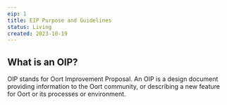 ```yaml
---
eip: 1
title: EIP Purpose and Guidelines
status: Living
created: 2023-10-19
---
```


## What is an OIP?

OIP stands for Oort Improvement Proposal. An OIP is a design document providing information to the Oort community, or describing a new feature for Oort or its processes or environment.